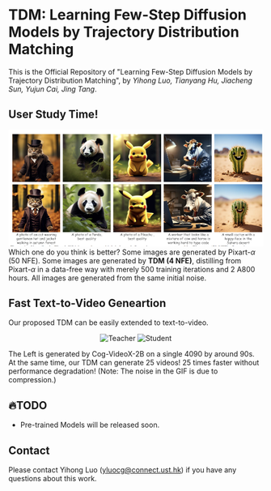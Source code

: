 # TDM: Learning Few-Step Diffusion Models by Trajectory Distribution Matching
This is the Official Repository of "Learning Few-Step Diffusion Models by Trajectory Distribution Matching", by *Yihong Luo, Tianyang Hu, Jiacheng Sun, Yujun Cai, Jing Tang*.

## User Study Time!
![user_study](user_study.jpg)
Which one do you think is better? Some images are generated by Pixart-$\alpha$ (50 NFE). Some images are generated by  **TDM (4 NFE)**, distilling from Pixart-$\alpha$ in a data-free way with merely 500 training iterations and 2 A800 hours. All images are generated from the same initial noise.

## Fast Text-to-Video Geneartion

Our proposed TDM can be easily extended to text-to-video.

<p align="center">
  <img src="teacher.gif" alt="Teacher" width="45%">
  <img src="student.gif" alt="Student" width="45%">
</p>

The Left is generated by Cog-VideoX-2B on a single 4090 by around 90s. At the same time, our TDM can generate 25 videos! 25 times faster without performance degradation! (Note: The noise in the GIF is due to compression.)


## 🔥TODO 
- Pre-trained Models will be released soon.

## Contact

Please contact Yihong Luo (yluocg@connect.ust.hk) if you have any questions about this work.
